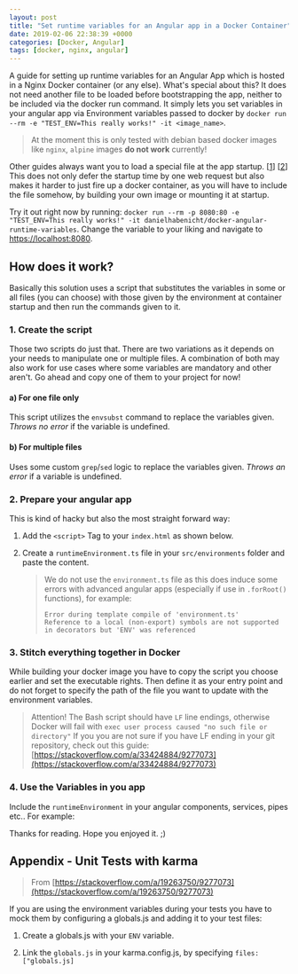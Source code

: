 ```yaml
---
layout: post
title: "Set runtime variables for an Angular app in a Docker Container"
date: 2019-02-06 22:38:39 +0000
categories: [Docker, Angular]
tags: [docker, nginx, angular]
---
```


A guide for setting up runtime variables for an Angular App which is hosted in a Nginx Docker container (or any else).
What's special about this? It does not need another file to be loaded before bootstrapping the app, neither to be included via the docker run command.
It simply lets you set variables in your angular app via Environment variables passed to docker by `docker run --rm -e "TEST_ENV=This really works!" -it <image_name>`.

<!--more-->

> At the moment this is only tested with debian based docker images like `nginx`, `alpine` images **do not work** currently!

Other guides always want you to load a special file at the app startup. [[1]] [[2]] This does not only defer the startup time by one web request but also makes it harder to just fire up a docker container, as you will have to include the file somehow, by building your own image or mounting it at startup.

Try it out right now by running: `docker run --rm -p 8080:80 -e "TEST_ENV=This really works!" -it danielhabenicht/docker-angular-runtime-variables`. Change the variable to your liking and navigate to [https://localhost:8080](https://localhost:8080).

## How does it work?

Basically this solution uses a script that substitutes the variables in some or all files (you can choose) with those given by the environment at container startup and then run the commands given to it.

### 1. Create the script

Those two scripts do just that. There are two variations as it depends on your needs to manipulate one or multiple files. A combination of both may also work for use cases where some variables are mandatory and other aren't. Go ahead and copy one of them to your project for now!

#### a) For one file only

This script utilizes the `envsubst` command to replace the variables given. _Throws no error_ if the variable is undefined.

<script src="https://gist-it.appspot.com/https://github.com/DanielHabenicht/docker-angular-runtime-variables/blob/master/substitute_env_variables.sh"></script>

#### b) For multiple files

Uses some custom `grep`/`sed` logic to replace the variables given. _Throws an error_ if a variable is undefined.

<script src="https://gist-it.appspot.com/https://github.com/DanielHabenicht/docker-angular-runtime-variables/blob/master/substitute_env_variables_multi.sh"></script>

### 2. Prepare your angular app

This is kind of hacky but also the most straight forward way:

1. Add the `<script>` Tag to your `index.html` as shown below.

   <script src="https://gist-it.appspot.com/https://github.com/DanielHabenicht/docker-angular-runtime-variables/blob/master/src/index.html"></script>

2. Create a `runtimeEnvironment.ts` file in your `src/environments` folder and paste the content.

   <script src="https://gist-it.appspot.com/https://github.com/DanielHabenicht/docker-angular-runtime-variables/blob/master/src/environments/runtimeEnvironment.ts"></script>

   > We do not use the `environment.ts` file as this does induce some errors with advanced angular apps (especially if use in `.forRoot()` functions), for example:
   >
   > ```
   > Error during template compile of 'environment.ts'
   > Reference to a local (non-export) symbols are not supported in decorators but 'ENV' was referenced
   > ```

### 3. Stitch everything together in Docker

While building your docker image you have to copy the script you choose earlier and set the executable rights. Then define it as your entry point and do not forget to specify the path of the file you want to update with the environment variables.

> Attention! The Bash script should have `LF` line endings, otherwise Docker will fail with `exec user process caused "no such file or directory"`
> If you you are not sure if you have LF ending in your git repository, check out this guide: [https://stackoverflow.com/a/33424884/9277073](https://stackoverflow.com/a/33424884/9277073)

<script src="https://gist-it.appspot.com/https://github.com/DanielHabenicht/docker-angular-runtime-variables/blob/master/Dockerfile"></script>

### 4. Use the Variables in you app

Include the `runtimeEnvironment` in your angular components, services, pipes etc.. For example:

<script src="https://gist-it.appspot.com/https://github.com/DanielHabenicht/docker-angular-runtime-variables/blob/master/src/app/app.component.ts"></script>

<script src="https://gist-it.appspot.com/https://github.com/DanielHabenicht/docker-angular-runtime-variables/blob/master/src/app/app.component.html"></script>

Thanks for reading. Hope you enjoyed it. ;)

## Appendix - Unit Tests with karma

> From [https://stackoverflow.com/a/19263750/9277073](https://stackoverflow.com/a/19263750/9277073)

If you are using the environment variables during your tests you have to mock them by configuring a globals.js and adding it to your test files:

1. Create a globals.js with your `ENV` variable.

   <script src="https://gist-it.appspot.com/https://github.com/DanielHabenicht/docker-angular-runtime-variables/blob/master/src/globals.js"></script>

2. Link the `globals.js` in your karma.config.js, by specifying `files: ["globals.js]`

   <script src="https://gist-it.appspot.com/https://github.com/DanielHabenicht/docker-angular-runtime-variables/blob/master/src/karma.conf.js"></script>

[1]: https://juristr.com/blog/2018/01/ng-app-runtime-config/
[2]: https://www.technouz.com/4746/how-to-use-run-time-environment-variables-in-angular/
